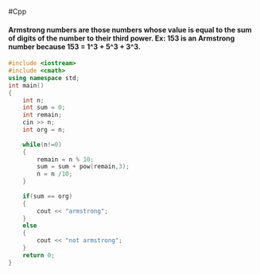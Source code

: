 #Cpp
#### Armstrong numbers are those numbers whose value is equal to the sum of digits of the number to their third power. Ex: 153 is an Armstrong number because 153 = 1^3 + 5^3 + 3^3.

```C++
#include <iostream>
#include <cmath>
using namespace std;
int main()
{
    int n;
    int sum = 0;
    int remain;
    cin >> n;
    int org = n;
    
    while(n!=0)
    {
        remain = n % 10;
        sum = sum + pow(remain,3);
        n = n /10;
    }
    
    if(sum == org)
    {
        cout << "armstrong";
    }
    else
    {
        cout << "not armstrong";
    }
    return 0;
}
```